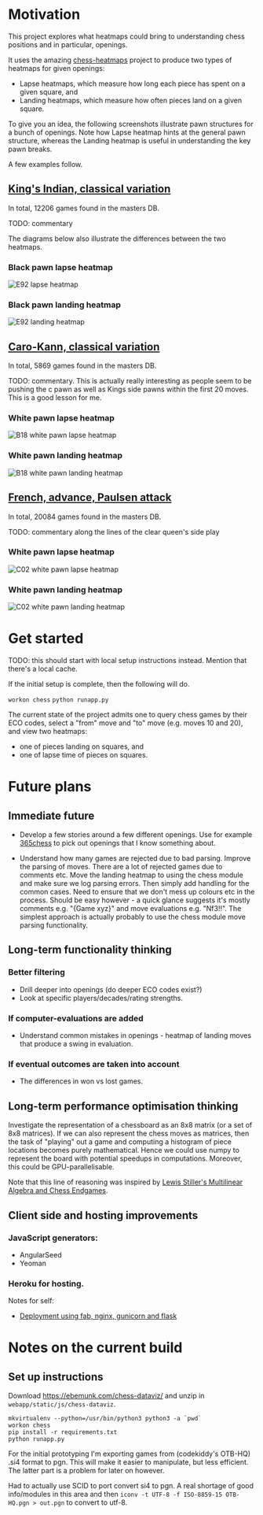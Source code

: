 # Motivation

This project explores what heatmaps could bring to understanding chess positions and in particular, openings.

It uses the amazing [chess-heatmaps](https://ebemunk.com/chess-dataviz/) project to produce two types of heatmaps for given openings:
* Lapse heatmaps, which measure how long each piece has spent on a given square, and
* Landing heatmaps, which measure how often pieces land on a given square.

To give you an idea, the following screenshots illustrate pawn structures for a bunch of openings. Note how Lapse heatmap hints at the general pawn structure, whereas the Landing heatmap is useful in understanding the key pawn breaks.
 
A few examples follow.
 
## [King's Indian, classical variation](https://www.365chess.com/eco/E92_King's_Indian_classical_variation)


In total, 12206 games found in the masters DB.

TODO: commentary

The diagrams below also illustrate the differences between the two heatmaps.

### Black pawn lapse heatmap

![E92 lapse heatmap](https://github.com/elvijs/chess-plan/blob/master/images/King's%20Indian%2C%20E92%2C%20lapse%20heatmap.png "E92 lapse heatmap")


### Black pawn landing heatmap

![E92 landing heatmap](https://github.com/elvijs/chess-plan/blob/master/images/King's%20Indian%2C%20E92%20pawn%20landing%20heatmap.png "E92 landing heatmap")

## [Caro-Kann, classical variation](https://www.365chess.com/eco/B18_Caro-Kann_classical_variation)

In total, 5869 games found in the masters DB.

TODO: commentary. This is actually really interesting as people seem to be pushing the c pawn as well as Kings side pawns within the first 20 moves. This is a good lesson for me.

### White pawn lapse heatmap

![B18 white pawn lapse heatmap](https://github.com/elvijs/chess-plan/blob/master/images/Caro-Kann%2C%20B18%2C%20lapse%20heatmap.png "B18 white pawn lapse heatmap")

### White pawn landing heatmap

![B18 white pawn landing heatmap](https://github.com/elvijs/chess-plan/blob/master/images/Caro-Kann%2C%20B18%2C%20landing%20heatmap.png "B18 white pawn landing heatmap")

## [French, advance, Paulsen attack](https://www.365chess.com/eco/C02_French_advance_Paulsen_attack)

In total, 20084 games found in the masters DB.

TODO: commentary along the lines of the clear queen's side play

### White pawn lapse heatmap

![C02 white pawn lapse heatmap](https://github.com/elvijs/chess-plan/blob/master/images/French%20defence%2C%20C02%2C%20lapse%20heatmap.png "C02 white pawn lapse heatmap")

### White pawn landing heatmap

![C02 white pawn landing heatmap](https://github.com/elvijs/chess-plan/blob/master/images/French%20defence%2C%20C02%2C%20landing%20heatmap.png "C02 white pawn landing heatmap")

# Get started

TODO: this should start with local setup instructions instead.
Mention that there's a local cache.

If the initial setup is complete, then the following will do.

`workon chess`
`python runapp.py`

The current state of the project admits one to query chess games by their ECO codes,
select a "from" move and "to" move (e.g. moves 10 and 20),
and view two heatmaps:
 * one of pieces landing on squares, and
 * one of lapse time of pieces on squares.

# Future plans 

## Immediate future

* Develop a few stories around a few different openings. Use for example [365chess](https://www.365chess.com/eco.php) to pick out openings that I know something about.

* Understand how many games are rejected due to bad parsing.
Improve the parsing of moves. There are a lot of rejected games due to comments etc.
Move the landing heatmap to using the chess module and make sure we log parsing errors.
Then simply add handling for the common cases.
Need to ensure that we don't mess up colours etc in the process.
Should be easy however - a quick glance suggests it's mostly comments e.g. "{Game xyz}" and
move evaluations e.g. "Nf3!!".
The simplest approach is actually probably to use the chess module move parsing functionality.

## Long-term functionality thinking

### Better filtering
* Drill deeper into openings (do deeper ECO codes exist?)
* Look at specific players/decades/rating strengths.

### If computer-evaluations are added
* Understand common mistakes in openings - heatmap of landing moves that produce a swing in evaluation.

### If eventual outcomes are taken into account
* The differences in won vs lost games.

## Long-term performance optimisation thinking

Investigate the representation of a chessboard as an 8x8 matrix (or a set of 8x8 matrices).
If we can also represent the chess moves as matrices, then the task of "playing" out
a game and computing a histogram of piece locations becomes purely mathematical.
Hence we could use numpy to represent the board with potential speedups in computations.
Moreover, this could be GPU-parallelisable.

Note that this line of reasoning was inspired by [Lewis Stiller's Multilinear Algebra and Chess Endgames](http://cdn.preterhuman.net/texts/math/MSRI_Volumes/Games%20of%20No%20Chance/stiller.pdf).

## Client side and hosting improvements

### JavaScript generators:
- AngularSeed
- Yeoman

### Heroku for hosting.

Notes for self:
- [Deployment using fab, nginx, gunicorn and flask](https://realpython.com/blog/python/kickstarting-flask-on-ubuntu-setup-and-deployment/)

# Notes on the current build

## Set up instructions

Download https://ebemunk.com/chess-dataviz/ and unzip in `webapp/static/js/chess-dataviz`.

```
mkvirtualenv --python=/usr/bin/python3 python3 -a `pwd`
workon chess
pip install -r requirements.txt
python runapp.py
```

For the initial prototyping I'm exporting games from (codekiddy's OTB-HQ) .si4 format to pgn. This will make it easier to manipulate, but less efficient. The latter part is a problem for later on however.

Had to actually use SCID to port convert si4 to pgn. A real shortage of good info/modules in this area and then 
`iconv -t UTF-8 -f ISO-8859-15 OTB-HQ.pgn > out.pgn` to convert to utf-8.